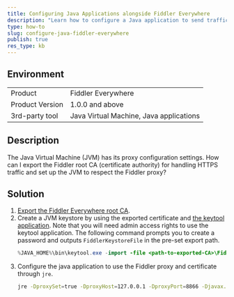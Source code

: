 ```yaml
---
title: Configuring Java Applications alongside Fiddler Everywhere
description: "Learn how to configure a Java application to send traffic to the Fiddler Everywhere proxy and use the Fiddler root trust certificate for secure traffic."
type: how-to
slug: configure-java-fiddler-everywhere
publish: true
res_type: kb
---
```


## Environment

|   |   |
|---|---|
| Product   |  Fiddler Everywhere  |
| Product Version | 1.0.0 and above  |
| 3rd-party tool| Java Virtual Machine, Java applications |

## Description

The Java Virtual Machine (JVM) has its proxy configuration settings. How can I export the Fiddler root CA (certificate authority) for handling HTTPS traffic and set up the JVM to respect the Fiddler proxy?

## Solution

1. [Export the Fiddler Everywhere root CA](slug://decrypt-https-traffic).
1. Create a JVM keystore by using the exported certificate and [the keytool application](https://docs.oracle.com/javase/8/docs/technotes/tools/unix/keytool.html). Note that you will need admin access rights to use the keytool application. The following command prompts you to create a password and outputs `FiddlerKeystoreFile` in the pre-set export path.
    ```Java
    %JAVA_HOME%\bin\keytool.exe -import -file <path-to-exported-CA>\Fiddler_Root_Certificate_Authority.crt -keystore <your-export-path>\FiddlerKeystoreFile -alias Fiddler
    ```
1. Configure the java application to use the Fiddler proxy and certificate through `jre`.
    ```sh
    jre -DproxySet=true -DproxyHost=127.0.0.1 -DproxyPort=8866 -Djavax.net.ssl.trustStore=<your-export-path>\FiddlerKeystoreFile -Djavax.net.ssl.trustStorePassword=<Keystore Password>
    ```
